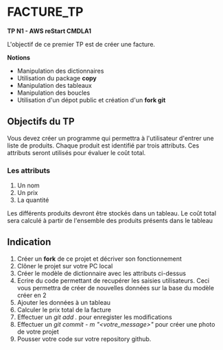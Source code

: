 # FACTURE_TP
**TP N1 - AWS reStart CMDLA1**

L'objectif de ce premier TP est de créer une facture.

**Notions**
- Manipulation des dictionnaires
- Utilisation du package **copy**
- Manipulation des tableaux
- Manipulation des boucles
- Utilisation d'un dépot public et création d'un **fork git** 

## Objectifs du TP
<p>Vous devez créer un programme qui permettra à l'utilisateur d'entrer une liste de produits. Chaque produit est identifié par trois attributs. Ces attributs seront utilisés pour évaluer le coût total. </p>

### Les attributs
1. Un nom
2. Un prix
3. La quantité 

<p>Les différents produits devront être stockés dans un tableau. Le coût total sera calculé à partir de l'ensemble des produits présents dans le tableau </p>

## Indication

1. Créer un **fork** de ce projet et décriver son fonctionnement
2. Clôner le projet sur votre PC local
3. Créer le modèle de dictionnaire avec les attributs ci-dessus
4. Ecrire du code permettant de recupérer les saisies utilisateurs. Ceci vous permettra de créer de nouvelles données sur la base du modèle créer en 2
5. Ajouter les données à un tableau
6. Calculer le prix total de la facture
7. Effectuer un *git add .* pour enregister les modifications
8. Effectuer un *git commit - m "<votre_message>"* pour créer une photo de votre projet
9. Pousser votre code sur votre repository github. 